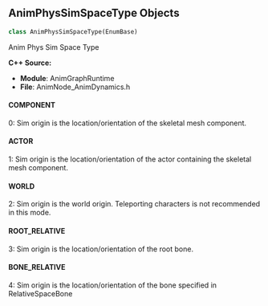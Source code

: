 ## AnimPhysSimSpaceType Objects

```python
class AnimPhysSimSpaceType(EnumBase)
```

Anim Phys Sim Space Type

**C++ Source:**

- **Module**: AnimGraphRuntime
- **File**: AnimNode_AnimDynamics.h

<a id="unreal.AnimPhysSimSpaceType.COMPONENT"></a>

#### COMPONENT

0: Sim origin is the location/orientation of the skeletal mesh component.

<a id="unreal.AnimPhysSimSpaceType.ACTOR"></a>

#### ACTOR

1: Sim origin is the location/orientation of the actor containing the skeletal mesh component.

<a id="unreal.AnimPhysSimSpaceType.WORLD"></a>

#### WORLD

2: Sim origin is the world origin. Teleporting characters is not recommended in this mode.

<a id="unreal.AnimPhysSimSpaceType.ROOT_RELATIVE"></a>

#### ROOT_RELATIVE

3: Sim origin is the location/orientation of the root bone.

<a id="unreal.AnimPhysSimSpaceType.BONE_RELATIVE"></a>

#### BONE_RELATIVE

4: Sim origin is the location/orientation of the bone specified in RelativeSpaceBone

<a id="unreal.ScaleChainInitialLength"></a>